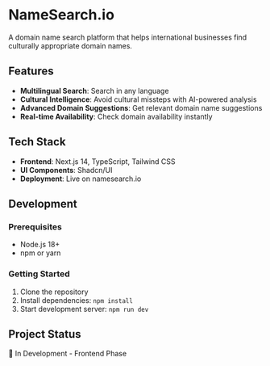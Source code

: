 # NameSearch.io

A domain name search platform that helps international businesses find culturally appropriate domain names.

## Features

- **Multilingual Search**: Search in any language
- **Cultural Intelligence**: Avoid cultural missteps with AI-powered analysis
- **Advanced Domain Suggestions**: Get relevant domain name suggestions
- **Real-time Availability**: Check domain availability instantly

## Tech Stack

- **Frontend**: Next.js 14, TypeScript, Tailwind CSS
- **UI Components**: Shadcn/UI
- **Deployment**: Live on namesearch.io

## Development

### Prerequisites
- Node.js 18+
- npm or yarn

### Getting Started
1. Clone the repository
2. Install dependencies: `npm install`
3. Start development server: `npm run dev`

## Project Status
🚧 In Development - Frontend Phase
